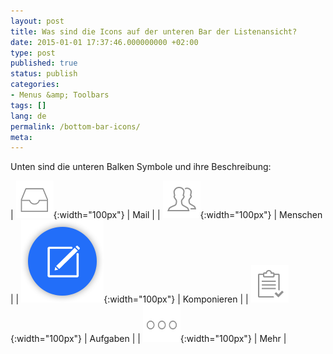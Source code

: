 ```yaml
---
layout: post
title: Was sind die Icons auf der unteren Bar der Listenansicht?
date: 2015-01-01 17:37:46.000000000 +02:00
type: post
published: true
status: publish
categories:
- Menus &amp; Toolbars
tags: []
lang: de
permalink: /bottom-bar-icons/
meta:
---
```


Unten sind die unteren Balken Symbole und ihre Beschreibung:

| ![Posteingang](/assets/inbox_grey.png){:width="100px"} | Mail |
| ![Leute](/assets/people_tab_icon.png){:width="100px"} | Menschen |
| ![Komponieren](/assets/ic_compose_tab.png){:width="100px"} | Komponieren |
| ![Tasks](/assets/tasks_tab_grey.png){:width="100px"} | Aufgaben |
| ![Mehr](/assets/ic_more_grey.png){:width="100px"} | Mehr |
